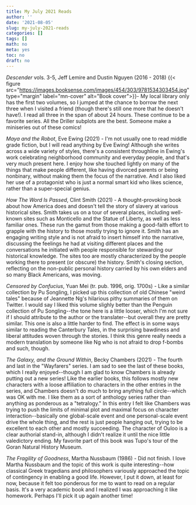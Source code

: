 ```yaml
---
title: My July 2021 Reads
author: ''
date: '2021-08-05'
slug: my-july-2021-reads
categories: []
tags: []
math: no
meta: yes
toc: no
draft: no
---
```


*Descender* vols. 3-5, Jeff Lemire and Dustin Nguyen (2016 - 2018) {{< figure src="https://images.booksense.com/images/454/303/9781534303454.jpg" type="margin" label="mn-cover" alt="Book cover">}}- My local library only has the first two volumes, so I jumped at the chance to borrow the next three when I visited a friend (though there's still one more that he doesn't have!). I read all three in the span of about 24 hours. These continue to be a favorite series. All the Driller subplots are the best. Someone make a miniseries out of these comics!

*Maya and the Robot*, Eve Ewing (2021) - I'm not usually one to read middle grade fiction, but I will read anything by Eve Ewing! Although she writes across a wide variety of styles, there's a consistent throughline in Ewing's work celebrating neighborhood community and everyday people, and that's very much present here. I enjoy how she touched lightly on many of the things that make people different, like having divorced parents or being nonbinary, without making them the focus of the narrative. And I also liked her use of a protagonist who is just a normal smart kid who likes science, rather than a super-special genius.

<!--more-->

*How The Word Is Passed*, Clint Smith (2021) - A thought-provoking book about how America does and doesn't tell the story of slavery at various historical sites. Smith takes us on a tour of several places, including well-known sites such as Monticello and the Statue of Liberty, as well as less familiar ones. These run the gamut from those making a good-faith effort to grapple with the history to those mostly trying to ignore it. Smith has an engaging writing style and is not afraid to insert himself into the narrative, discussing the feelings he had at visiting different places and the conversations he initiated with people responsible for stewarding our historical knowledge. The sites too are mostly characterized by the people working there to present (or obscure) the history. Smith's closing section, reflecting on the non-public personal history carried by his own elders and so many Black Americans, was moving.

*Censored by Confucius*, Yuan Mei (tr. pub. 1996, orig. 1700s) - Like a similar collection by Pu Songling, I picked up this collection of old Chinese "weird tales" because of Jeannette Ng's hilarious pithy summaries of them on Twitter. I would say I liked this volume slighly better than the Penguin collection of Pu Songling--the tone here is a little looser, which I'm not sure if I should attribute to the author or the translater--but overall they are pretty similar. This one is also a little harder to find. The effect is in some ways similar to reading the Canterbury Tales, in the surprising bawdiness and liberal attitudes woven through the stories. I think this genre really needs a modern translation by someone like Ng who is not afraid to drop f-bombs and such, though.

*The Galaxy, and the Ground Within*, Becky Chambers (2021) - The fourth and last in the "Wayfarers" series. I am sad to see the last of these books, which I really enjoyed--though I am glad to know Chambers is already putting out a new series! Like the earlier books, this follows mostly new characters with a loose affiliation to characters in the other entries in the series, and Chambers doesn't do much to bring anything full circle--which was OK with me. I like them as a sort of anthology series rather than anything as ponderous as a "tetralogy." In this entry I felt like Chambers was trying to push the limits of minimal plot and maximal focus on character interaction--basically one global-scale event and one personal-scale event drive the whole thing, and the rest is just people hanging out, trying to be excellent to each other and mostly succeeding. The character of Ouloo is a clear authorial stand-in, although I didn't realize it until the nice little valedictory ending. My favorite part of this book was Tupo's tour of the Goran Natural History Museum.

*The Fragility of Goodness*, Martha Nussbaum (1986) - Did not finish. I love Martha Nussbaum and the topic of this work is quite interesting--how classical Greek tragedians and philosophers variously approached the topic of contingency in enabling a good life. However, I put it down, at least for now, because it felt too ponderous for me to want to read on a regular basis. It's a very academic book and I realized I was approaching it like homework. Perhaps I'll pick it up again another time!